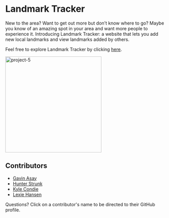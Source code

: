 # Landmark Tracker
New to the area? Want to get out more but don’t know where to go? Maybe you know of an amazing spot in your area and want more people to experience it. Introducing Landmark Tracker: a website that lets you add new local landmarks and view landmarks added by others. 

Feel free to explore Landmark Tracker by clicking [here](https://infinite-basin-15382.herokuapp.com/).

<img width="300" alt="project-5" src="https://user-images.githubusercontent.com/72775548/110281818-a3849b80-7f9a-11eb-8578-9307846e6f1b.png">

## Contributors
- [Gavin Asay](https://github.com/gavin-asay)
- [Hunter Strunk](https://github.com/hunterstrunk)
- [Kyle Condie](https://github.com/Frankenshtien)
- [Lexie Hansen](https://github.com/lexiehansen)

Questions? Click on a contributor's name to be directed to their GitHub profile.
